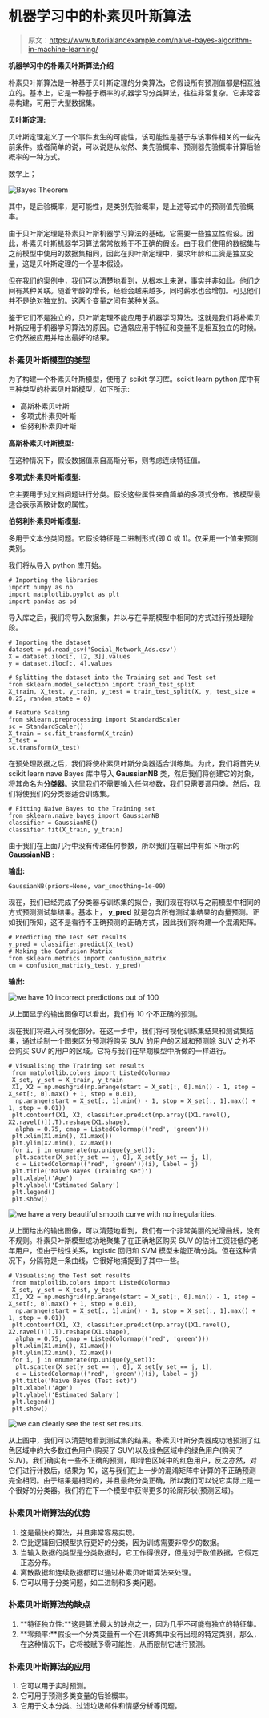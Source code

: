 # 机器学习中的朴素贝叶斯算法

> 原文：<https://www.tutorialandexample.com/naive-bayes-algorithm-in-machine-learning/>

**机器学习中的朴素贝叶斯算法介绍**

朴素贝叶斯算法是一种基于贝叶斯定理的分类算法，它假设所有预测值都是相互独立的。基本上，它是一种基于概率的机器学习分类算法，往往非常复杂。它非常容易构建，可用于大型数据集。

**贝叶斯定理:**

贝叶斯定理定义了一个事件发生的可能性，该可能性是基于与该事件相关的一些先前条件。或者简单的说，可以说是从似然、类先验概率、预测器先验概率计算后验概率的一种方式。

数学上；

![Bayes Theorem](img/c8ba875c333eb3972cf9b760dc94d6a0.png)

其中，是后验概率，是可能性，是类别先验概率，是上述等式中的预测值先验概率。

由于贝叶斯定理是朴素贝叶斯机器学习算法的基础，它需要一些独立性假设。因此，朴素贝叶斯机器学习算法常常依赖于不正确的假设。由于我们使用的数据集与之前模型中使用的数据集相同，因此在贝叶斯定理中，要求年龄和工资是独立变量，这是贝叶斯定理的一个基本假设。

但在我们的案例中，我们可以清楚地看到，从根本上来说，事实并非如此。他们之间有某种关联。随着年龄的增长，经验会越来越多，同时薪水也会增加。可见他们并不是绝对独立的。这两个变量之间有某种关系。

鉴于它们不是独立的，贝叶斯定理不能应用于机器学习算法。这就是我们将朴素贝叶斯应用于机器学习算法的原因。它通常应用于特征和变量不是相互独立的时候。它仍然被应用并给出最好的结果。

### 朴素贝叶斯模型的类型

为了构建一个朴素贝叶斯模型，使用了 scikit 学习库。scikit learn python 库中有三种类型的朴素贝叶斯模型，如下所示:

*   高斯朴素贝叶斯
*   多项式朴素贝叶斯
*   伯努利朴素贝叶斯

**高斯朴素贝叶斯模型:**

在这种情况下，假设数据值来自高斯分布，则考虑连续特征值。

**多项式朴素贝叶斯模型:**

它主要用于对文档问题进行分类。假设这些属性来自简单的多项式分布。该模型最适合表示离散计数的属性。

**伯努利朴素贝叶斯模型:**

多用于文本分类问题。它假设特征是二进制形式(即 0 或 1)。仅采用一个值来预测类别。

我们将从导入 python 库开始。

```
# Importing the libraries
import numpy as np
import matplotlib.pyplot as plt
import pandas as pd 
```

导入库之后，我们将导入数据集，并以与在早期模型中相同的方式进行预处理阶段。

```
# Importing the dataset
dataset = pd.read_csv('Social_Network_Ads.csv')
X = dataset.iloc[:, [2, 3]].values
y = dataset.iloc[:, 4].values 
```

```
# Splitting the dataset into the Training set and Test set
from sklearn.model_selection import train_test_split
X_train, X_test, y_train, y_test = train_test_split(X, y, test_size = 0.25, random_state = 0) 
```

```
# Feature Scaling
from sklearn.preprocessing import StandardScaler
sc = StandardScaler()
X_train = sc.fit_transform(X_train)
X_test = sc.transform(X_test)                                                                           
```

在预处理数据之后，我们将使朴素贝叶斯分类器适合训练集。为此，我们将首先从 scikit learn nave Bayes 库中导入 **GaussianNB** 类，然后我们将创建它的对象，将其命名为**分类器**。这里我们不需要输入任何参数，我们只需要调用类。然后，我们将使我们的分类器适合训练集。

```
# Fitting Naive Bayes to the Training set
from sklearn.naive_bayes import GaussianNB
classifier = GaussianNB()
classifier.fit(X_train, y_train) 
```

由于我们在上面几行中没有传递任何参数，所以我们在输出中有如下所示的 **GaussianNB** :

**输出:**

```
GaussianNB(priors=None, var_smoothing=1e-09)
```

现在，我们已经完成了分类器与训练集的拟合，我们现在将以与之前模型中相同的方式预测测试集结果。基本上， **y_pred** 就是包含所有测试集结果的向量预测。正如我们所知，这不是看待不正确预测的正确方式，因此我们将构建一个混淆矩阵。

```
# Predicting the Test set results
y_pred = classifier.predict(X_test)
# Making the Confusion Matrix
from sklearn.metrics import confusion_matrix
cm = confusion_matrix(y_test, y_pred) 
```

**输出:**

![we have 10 incorrect predictions out of 100](img/b9ddacf21e0108c84ea3fcaf76948a1e.png)

从上面显示的输出图像可以看出，我们有 10 个不正确的预测。

现在我们将进入可视化部分。在这一步中，我们将可视化训练集结果和测试集结果，通过绘制一个图来区分预测将购买 SUV 的用户的区域和预测除 SUV 之外不会购买 SUV 的用户的区域。它将与我们在早期模型中所做的一样进行。

```
# Visualising the Training set results
 from matplotlib.colors import ListedColormap
 X_set, y_set = X_train, y_train
 X1, X2 = np.meshgrid(np.arange(start = X_set[:, 0].min() - 1, stop = X_set[:, 0].max() + 1, step = 0.01),
  np.arange(start = X_set[:, 1].min() - 1, stop = X_set[:, 1].max() + 1, step = 0.01))
 plt.contourf(X1, X2, classifier.predict(np.array([X1.ravel(), X2.ravel()]).T).reshape(X1.shape),
  alpha = 0.75, cmap = ListedColormap(('red', 'green')))
 plt.xlim(X1.min(), X1.max()) 
 plt.ylim(X2.min(), X2.max())
 for i, j in enumerate(np.unique(y_set)):
  plt.scatter(X_set[y_set == j, 0], X_set[y_set == j, 1],
  c = ListedColormap(('red', 'green'))(i), label = j)
 plt.title('Naive Bayes (Training set)')
 plt.xlabel('Age') 
 plt.ylabel('Estimated Salary')
 plt.legend()
 plt.show() 
```

![we have a very beautiful smooth curve with no irregularities.](img/3524e1795c60f01efaf694e0cd8fef11.png)

从上面给出的输出图像，可以清楚地看到，我们有一个非常美丽的光滑曲线，没有不规则。朴素贝叶斯模型成功地聚集了在正确地区购买 SUV 的估计工资较低的老年用户，但由于线性关系，logistic 回归和 SVM 模型未能正确分类。但在这种情况下，分隔符是一条曲线，它很好地捕捉到了其中一些。

```
# Visualising the Test set results
 from matplotlib.colors import ListedColormap
 X_set, y_set = X_test, y_test
 X1, X2 = np.meshgrid(np.arange(start = X_set[:, 0].min() - 1, stop = X_set[:, 0].max() + 1, step = 0.01),
  np.arange(start = X_set[:, 1].min() - 1, stop = X_set[:, 1].max() + 1, step = 0.01))
 plt.contourf(X1, X2, classifier.predict(np.array([X1.ravel(), X2.ravel()]).T).reshape(X1.shape),
  alpha = 0.75, cmap = ListedColormap(('red', 'green')))
 plt.xlim(X1.min(), X1.max()) 
 plt.ylim(X2.min(), X2.max())
 for i, j in enumerate(np.unique(y_set)):
  plt.scatter(X_set[y_set == j, 0], X_set[y_set == j, 1],
  c = ListedColormap(('red', 'green'))(i), label = j)
 plt.title('Naive Bayes (Test set)')
 plt.xlabel('Age')
 plt.ylabel('Estimated Salary') 
 plt.legend()
 plt.show() 
```

![we can clearly see the test set results.](img/4ab5c40de9bbb6c3a2eb7bcef6824d41.png)

从上图中，我们可以清楚地看到测试集的结果。朴素贝叶斯分类器成功地预测了红色区域中的大多数红色用户(购买了 SUV)以及绿色区域中的绿色用户(购买了 SUV)。我们确实有一些不正确的预测，即绿色区域中的红色用户，反之亦然，对它们进行计数后，结果为 10，这与我们在上一步的混淆矩阵中计算的不正确预测完全相同。由于结果是相同的，并且最终分类正确，所以我们可以说它实际上是一个很好的分类器。我们将在下一个模型中获得更多的轮廓形状(预测区域)。

### 朴素贝叶斯算法的优势

1.  这是最快的算法，并且非常容易实现。
2.  它比逻辑回归模型执行更好的分类，因为训练需要非常少的数据。
3.  当输入数据的类型是分类数据时，它工作得很好，但是对于数值数据，它假定正态分布。
4.  离散数据和连续数据都可以通过朴素贝叶斯算法来处理。
5.  它可以用于分类问题，如二进制和多类问题。

### 朴素贝叶斯算法的缺点

1.  **特征独立性:**这是算法最大的缺点之一，因为几乎不可能有独立的特征集。
2.  **零频率:**假设一个分类变量有一个在训练集中没有出现的特定类别，那么，在这种情况下，它将被赋予零可能性，从而限制它进行预测。

### 朴素贝叶斯算法的应用

1.  它可以用于实时预测。
2.  它可用于预测多类变量的后验概率。
3.  它用于文本分类、过滤垃圾邮件和情感分析等问题。